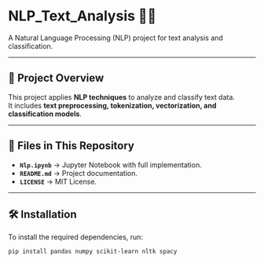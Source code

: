 # NLP_Text_Analysis 🚀📝  
A Natural Language Processing (NLP) project for text analysis and classification.

---

## 📌 Project Overview
This project applies **NLP techniques** to analyze and classify text data.  
It includes **text preprocessing, tokenization, vectorization, and classification models**.

---

## 📂 Files in This Repository
- **`Nlp.ipynb`** → Jupyter Notebook with full implementation.
- **`README.md`** → Project documentation.
- **`LICENSE`** → MIT License.

---

## 🛠 Installation
To install the required dependencies, run:
```bash
pip install pandas numpy scikit-learn nltk spacy
